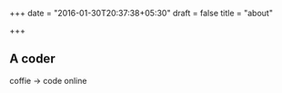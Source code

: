 +++
date = "2016-01-30T20:37:38+05:30"
draft = false
title = "about"

+++

## A coder

coffie -> code
online
